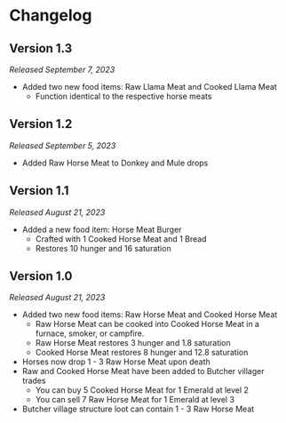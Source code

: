# Changelog

## Version 1.3

_Released September 7, 2023_

- Added two new food items: Raw Llama Meat and Cooked Llama Meat
  - Function identical to the respective horse meats

## Version 1.2

_Released September 5, 2023_

- Added Raw Horse Meat to Donkey and Mule drops

## Version 1.1

_Released August 21, 2023_

- Added a new food item: Horse Meat Burger
    - Crafted with 1 Cooked Horse Meat and 1 Bread
    - Restores 10 hunger and 16 saturation

## Version 1.0

_Released August 21, 2023_

- Added two new food items: Raw Horse Meat and Cooked Horse Meat
    - Raw Horse Meat can be cooked into Cooked Horse Meat in a furnace, smoker, or campfire.
    - Raw Horse Meat restores 3 hunger and 1.8 saturation
    - Cooked Horse Meat restores 8 hunger and 12.8 saturation
- Horses now drop 1 - 3 Raw Horse Meat upon death
- Raw and Cooked Horse Meat have been added to Butcher villager trades
    - You can buy 5 Cooked Horse Meat for 1 Emerald at level 2
    - You can sell 7 Raw Horse Meat for 1 Emerald at level 3
- Butcher village structure loot can contain 1 - 3 Raw Horse Meat
